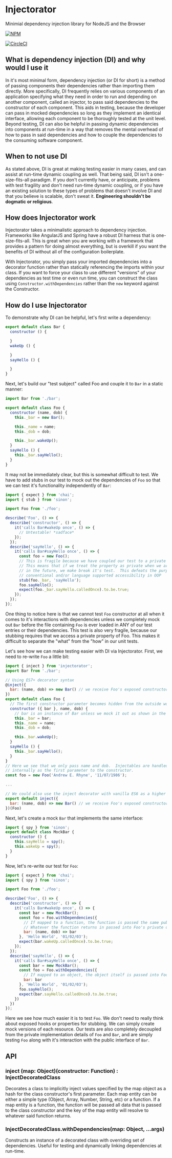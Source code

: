 # Injectorator
Minimial dependency injection library for NodeJS and the Browser

[![NPM](https://nodei.co/npm/injectorator.png?downloads=true&downloadRank=true&stars=true)](https://nodei.co/npm/injectorator/)

[![CircleCI](https://circleci.com/gh/thebigredgeek/injectorator.svg?style=shield)](https://circleci.com/gh/thebigredgeek/injectorator/tree/master)

## What is dependency injection (DI) and why would I use it
In it's most minimal form, dependency injection (or DI for short) is a method of passing components their dependencies rather than importing them directly.  More specifically, DI frequently relies on various components of an application specifying what they need in order to run and depending on another component, called an injector, to pass said dependencies to the constructor of each component.  This aids in testing, because the developer can pass in mocked dependencies so long as they implement an identical interface, allowing each component to be thoroughly tested at the unit level.  Beyond testing, DI can also be helpful in passing dynamic dependencies into components at run-time in a way that removes the mental overhead of how to pass in said dependencies and how to couple the dependencies to the consuming software component.

## When to not use DI
As stated above, DI is great at making testing easier in many cases, and can assist at run-time dynamic coupling as well.  That being said, DI isn't a one-size-fits-all paradigm.  If you don't currently have, or anticipate, problems with test fragility and don't need run-time dynamic coupling, or if you have an existing solution to these types of problems that doesn't involve DI and that you believe is scalable, don't sweat it.  **Engineering shouldn't be dogmatic or religious**.

## How does Injectorator work

Injectorator takes a minimalistic approach to dependency injection.  Frameworks like AngularJS and Spring have a robust DI harness that is one-size-fits-all.  This is great when you are working with a framework that provides a pattern for doing almost everything, but is overkill if you want the benefits of DI without all of the configuration boilerplate.

With Injectorator, you simply pass your imported dependencies into a decorator function rather than statically referencing the imports within your class.  If you want to force your class to use different "versions" of your dependencies as test time or even run time, you can construct the class using `Constructor.withDependencies` rather than the `new` keyword against the Constructor.

## How do I use Injectorator

To demonstrate why DI can be helpful, let's first write a dependency:
```javascript
export default class Bar {
  constructor () {

  }
  wakeUp () {

  }
  sayHello () {

  }
}
```

Next, let's build our "test subject" called Foo and couple it to `Bar` in a static manner:

```javascript
import Bar from './bar';

export default class Foo {
  constructor (name, dob) {
    this._bar = new Bar();

    this._name = name;
    this._dob = dob;

    this._bar.wakeUp();
  }
  sayHello () {
    this._bar.sayHello();
  }
}
```

It may not be immediately clear, but this is somewhat difficult to test.  We have to add stubs in our test to mock out the dependencies of `Foo` so that we can test it's functionality independently of `Bar`:

```javascript
import { expect } from 'chai';
import { stub } from 'sinon';

import Foo from './foo';

describe('Foo', () => {
  describe('constructor', () => {
    it('calls Bar#wakeUp once', () => {
      // Untestable! *sadface*
    });
  });
  describe('sayHello', () => {
    it('calls Bar#sayHello once', () => {
      const foo = new Foo();
      // This is fragile because we have coupled our test to a private property!
      // This means that if we treat the property as private when we are developing Foo
      // in the future, we make break it's test.  This defeats the purpose of
      // conventional and/or language supported accessibility in OOP
      stub(foo._bar, 'sayHello');
      foo.sayHello();
      expect(foo._bar.sayHello.calledOnce).to.be.true;
    });
  });
});
```

One thing to notice here is that we cannot test `Foo` constructor at all when it comes to it's interactions with dependencies unless we completely mock out `Bar` before the file containing `Foo` is ever loaded in ANY of our test entries or their dependencies.  This test is also very fragile, because our stubbing requires that we access a private property of Foo.  This makes it difficult to separate the "what" from the "how" in our unit tests.

Let's see how we can make testing easier with DI via Injectorator.  First, we need to re-write `Foo` a little bit:

```javascript
import { inject } from 'injectorator';
import Bar from './bar';

// Using ES7+ decorator syntax
@inject({
  bar: (name, dob) => new Bar() // we receive Foo's exposed constructor parameters here
})
export default class Foo {
  // The first constructor parameter becomes hidden from the outside world and contains a map as defined above
  constructor ({ bar }, name, dob) {
    // bar is an instance of Bar unless we mock it out as shown in the tests below
    this._bar = bar;
    this._name = name;
    this._dob = dob;

    this._bar.wakeUp();
  }
  sayHello () {
    this._bar.sayHello();
  }
}
// Here we see that we only pass name and dob.  Injectables are handled
// internally as the first parameter to the constructor.
const foo = new Foo('Andrew E. Rhyne', '11/07/1986');

...

// We could also use the inject decorator with vanilla ES6 as a higher order function:
export default inject({
  bar: (name, dob) => new Bar() // we receive Foo's exposed constructor parameters here
})(Foo)
```

Next, let's create a mock `Bar` that implements the same interface:

```javascript
import { spy } from 'sinon';
export default class MockBar {
  constructor () {
    this.sayHello = spy();
    this.wakeUp = spy();
  }
}
```

Now, let's re-write our test for `Foo`:

```javascript
import { expect } from 'chai';
import { spy } from 'sinon';

import Foo from './foo';

describe('Foo', () => {
  describe('constructor', () => {
    it('calls Bar#wakeUp once', () => {
      const bar = new MockBar();
      const foo = Foo.withDependencies({
        // If mapped to a function, the function is passed the same public parameters as the constructor of Foo
        // Whatever the function returns in passed into Foo's private dependency map parameter
        bar: (name, dob) => bar
      }, 'Hello World', '01/02/03');
      expect(bar.wakeUp.calledOnce).to.be.true;
    });
  });
  describe('sayHello', () => {
    it('calls Bar#sayHello once', () => {
      const bar = new MockBar();
      const foo = Foo.withDependencies({
        // If mapped to an object, the object itself is passed into Foo's private dependency map parameter
        bar: bar
      }, 'Hello World', '01/02/03');
      foo.sayHello();
      expect(bar.sayHello.calledOnce).to.be.true;
    })
  })
});
```

Here we see how much easier it is to test `Foo`.  We don't need to really think about exposed hooks or properties for stubbing.  We can simply create mock versions of each resource.  Our tests are also completely decoupled from the private implementation details of `Foo` and `Bar`, and are simply testing `Foo` along with it's interaction with the public interface of `Bar`.

## API

### inject (map: Object)(constructor: Function) : InjectDecoratedClass

Decorates a class to implicitly inject values specified by the map object as a hash for the class constructor's first parameter.
Each map entity can be either a simple type (Object, Array, Number, String, etc) or a function.  If a map entity is a function,
the function will be passed all data that is passed to the class constructor and the key of the map entity will resolve to whatever
said function returns.

### InjectDecoratedClass.withDependencies(map: Object, ...args)

Constructs an instance of a decorated class with overriding set of dependencies.  Useful for testing and dynamically linking dependencies at run-time.
